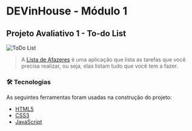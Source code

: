 # DEVinHouse - Módulo 1
## Projeto Avaliativo 1 - To-do List

![ToDo List](https://cdn.discordapp.com/attachments/750450237663084614/889275679823245362/todo-wagner.png)
>A [Lista de Afazeres](https://marquesmwagner.github.io/devinhouse-projeto1/) é uma aplicação que lista as tarefas que você precisa realizar, ou seja, elas listam tudo que você tem a fazer.

### 🛠 Tecnologias

As seguintes ferramentas foram usadas na construção do projeto:
- [HTML5](https://developer.mozilla.org/pt-BR/docs/Web/HTML)
- [CSS3](https://developer.mozilla.org/pt-BR/docs/Web/CSS)
- [JavaScript](https://developer.mozilla.org/pt-BR/docs/Web/JavaScript)
